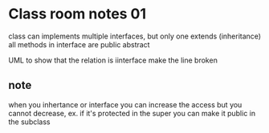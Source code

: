 # Class room notes 01

class can implements multiple interfaces, but only one extends (inheritance)
all methods in interface are public abstract

UML to show that the relation is iinterface make the line broken

## note
when you inhertance or interface you can increase the access but you cannot decrease, ex. if it's protected in the super you can make it public in the subclass